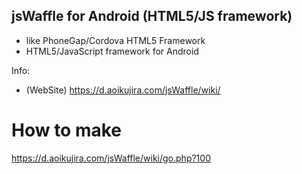 jsWaffle for Android (HTML5/JS framework)
------

- like PhoneGap/Cordova HTML5 Framework
- HTML5/JavaScript framework for Android

Info:

- (WebSite) https://d.aoikujira.com/jsWaffle/wiki/

# How to make

https://d.aoikujira.com/jsWaffle/wiki/go.php?100


